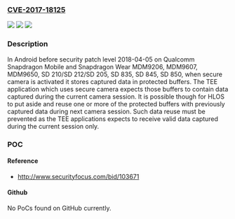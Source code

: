 ### [CVE-2017-18125](https://cve.mitre.org/cgi-bin/cvename.cgi?name=CVE-2017-18125)
![](https://img.shields.io/static/v1?label=Product&message=Snapdragon%20Mobile%2C%20Snapdragon%20Wear&color=blue)
![](https://img.shields.io/static/v1?label=Version&message=n%2Fa&color=blue)
![](https://img.shields.io/static/v1?label=Vulnerability&message=Improper%20Input%20Validation%20in%20TrustZone&color=brighgreen)

### Description

In Android before security patch level 2018-04-05 on Qualcomm Snapdragon Mobile and Snapdragon Wear MDM9206, MDM9607, MDM9650, SD 210/SD 212/SD 205, SD 835, SD 845, SD 850, when secure camera is activated it stores captured data in protected buffers. The TEE application which uses secure camera expects those buffers to contain data captured during the current camera session. It is possible though for HLOS to put aside and reuse one or more of the protected buffers with previously captured data during next camera session. Such data reuse must be prevented as the TEE applications expects to receive valid data captured during the current session only.

### POC

#### Reference
- http://www.securityfocus.com/bid/103671

#### Github
No PoCs found on GitHub currently.

